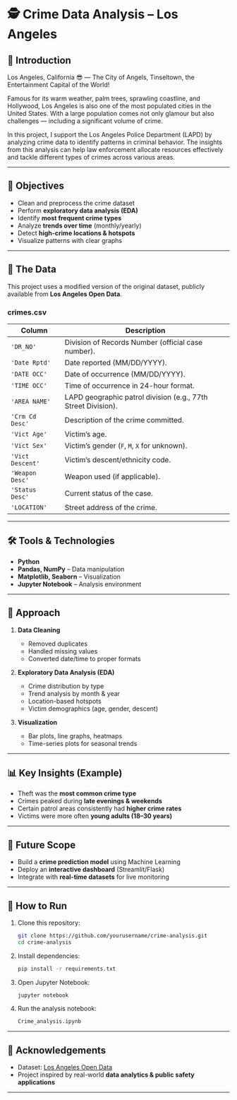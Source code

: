 # 🕵️ Crime Data Analysis – Los Angeles  

## 📖 Introduction  
Los Angeles, California 😎 — The City of Angels, Tinseltown, the Entertainment Capital of the World!  

Famous for its warm weather, palm trees, sprawling coastline, and Hollywood, Los Angeles is also one of the most populated cities in the United States. With a large population comes not only glamour but also challenges — including a significant volume of crime.  

In this project, I support the Los Angeles Police Department (LAPD) by analyzing crime data to identify patterns in criminal behavior. The insights from this analysis can help law enforcement allocate resources effectively and tackle different types of crimes across various areas.  

---

## 🎯 Objectives  
- Clean and preprocess the crime dataset  
- Perform **exploratory data analysis (EDA)**  
- Identify **most frequent crime types**  
- Analyze **trends over time** (monthly/yearly)  
- Detect **high-crime locations & hotspots**  
- Visualize patterns with clear graphs  

---

## 📂 The Data  

This project uses a modified version of the original dataset, publicly available from **Los Angeles Open Data**.  

### crimes.csv  
| Column         | Description |
|----------------|-------------|
| `'DR_NO'`      | Division of Records Number (official case number). |
| `'Date Rptd'`  | Date reported (MM/DD/YYYY). |
| `'DATE OCC'`   | Date of occurrence (MM/DD/YYYY). |
| `'TIME OCC'`   | Time of occurrence in 24-hour format. |
| `'AREA NAME'`  | LAPD geographic patrol division (e.g., 77th Street Division). |
| `'Crm Cd Desc'`| Description of the crime committed. |
| `'Vict Age'`   | Victim’s age. |
| `'Vict Sex'`   | Victim’s gender (`F`, `M`, `X` for unknown). |
| `'Vict Descent'` | Victim’s descent/ethnicity code. |
| `'Weapon Desc'` | Weapon used (if applicable). |
| `'Status Desc'` | Current status of the case. |
| `'LOCATION'`    | Street address of the crime. |

---

## 🛠️ Tools & Technologies  
- **Python**  
- **Pandas, NumPy** – Data manipulation  
- **Matplotlib, Seaborn** – Visualization  
- **Jupyter Notebook** – Analysis environment  

---

## 🔎 Approach  

1. **Data Cleaning**  
   - Removed duplicates  
   - Handled missing values  
   - Converted date/time to proper formats  

2. **Exploratory Data Analysis (EDA)**  
   - Crime distribution by type  
   - Trend analysis by month & year  
   - Location-based hotspots  
   - Victim demographics (age, gender, descent)  

3. **Visualization**  
   - Bar plots, line graphs, heatmaps  
   - Time-series plots for seasonal trends  

---

## 📊 Key Insights (Example)  
- Theft was the **most common crime type**  
- Crimes peaked during **late evenings & weekends**  
- Certain patrol areas consistently had **higher crime rates**  
- Victims were more often **young adults (18–30 years)**  

---

## 🚀 Future Scope  
- Build a **crime prediction model** using Machine Learning  
- Deploy an **interactive dashboard** (Streamlit/Flask)  
- Integrate with **real-time datasets** for live monitoring  

---

## 📌 How to Run  

1. Clone this repository:  
   ```bash
   git clone https://github.com/yourusername/crime-analysis.git
   cd crime-analysis
   ```

2. Install dependencies:  
   ```bash
   pip install -r requirements.txt
   ```

3. Open Jupyter Notebook:  
   ```bash
   jupyter notebook
   ```

4. Run the analysis notebook:  
   ```bash
   Crime_analysis.ipynb
   ```

---

## 🙌 Acknowledgements  
- Dataset: [Los Angeles Open Data](https://data.lacity.org/)  
- Project inspired by real-world **data analytics & public safety applications**  

---

